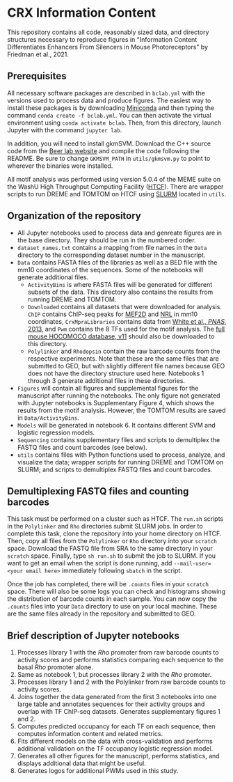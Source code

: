 # CRX Information Content
This repository contains all code, reasonably sized data, and directory structures necessary to reproduce figures in "Information Content Differentiates Enhancers From Silencers in Mouse Photoreceptors" by Friedman et al., 2021.



## Prerequisites
All necessary software packages are described in `bclab.yml` with the versions used to process data and produce figures. The easiest way to install these packages is by downloading  [Miniconda](https://docs.conda.io/en/latest/miniconda.html) and then typing the command `conda create -f bclab.yml`. You can then activate the virtual environment using `conda activate bclab`. Then, from this directory, launch Jupyter with the command `jupyter lab`.

In addition, you will need to install gkmSVM. Download the C++ source code from the [Beer lab website](http://www.beerlab.org/gkmsvm/) and compile the code following the README. Be sure to change `GKMSVM_PATH` in `utils/gkmsvm.py` to point to wherever the binaries were installed.

All motif analysis was performed using version 5.0.4 of the MEME suite on the WashU High Throughput Computing Facility ([HTCF](http://htcf.wustl.edu/)). There are wrapper scripts to run DREME and TOMTOM on HTCF using [SLURM](https://slurm.schedmd.com/documentation.html) located in `utils`.

## Organization of the repository
* All Jupyter notebooks used to process data and genreate figures are in the base directory. They should be run in the numbered order.
* `dataset_names.txt` contains a mapping from file names in the `Data` directory to the corresponding dataset number in the manuscript.
* `Data` contains FASTA files of the libraries as well as a BED file with the mm10 coordinates of the sequences. Some of the notebooks will generate additional files.
    * `ActivityBins` is where FASTA files will be generated for different subsets of the data. This directory also contains the results from running DREME and TOMTOM.
    * `Downloaded` contains all datasets that were downloaded for analysis. `ChIP` contains ChIP-seq peaks for [MEF2D](http://dx.doi.org/10.1016/j.neuron.2015.02.038) and [NRL](http://dx.doi.org/10.1371/journal.pgen.1002649) in mm10 coordinates, `CrxMpraLibraries` contains data from [White et al., *PNAS*, 2013](http://dx.doi.org/10.1073/pnas.1307449110), and `Pwm` contains the 8 TFs used for the motif analysis. The [full mouse HOCOMOCO database, v11](https://hocomoco11.autosome.ru/) should also be downloaded to this directory.
    * `Polylinker` and `Rhodopsin` contain the raw barcode counts from the respective experiments. Note that these are the same files that are submitted to GEO, but with slightly different file names because GEO does not have the directory structure used here. Notebooks 1 through 3 generate additional files in these directories.
* `Figures` will contain all figures and supplemental figures for the manuscript after running the notebooks. The only figure not generated with Jupyter notebooks is Supplementary Figure 4, which shows the results from the motif analysis. However, the TOMTOM results are saved in `Data/ActivityBins`.
* `Models` will be generated in notebook 6. It contains different SVM and logistic regression models.
* `Sequencing` contains supplementary files and scripts to demultiplex the FASTQ files and count barcodes (see below).
* `utils` contains files with Python functions used to process, analyze, and visualize the data; wrapper scripts for running DREME and TOMTOM on SLURM; and scripts to demultiplex FASTQ files and count barcodes.

## Demultiplexing FASTQ files and counting barcodes
This task must be performed on a cluster such as HTCF. The `run.sh` scripts in the `Polylinker` and `Rho` directories submit SLURM jobs. In order to complete this task, clone the repository into your home directory on HTCF. Then, copy all files from the `Polylinker` or `Rho` directory into your `scratch` space. Download the FASTQ file from SRA to the same directory in your `scratch` space. Finally, type `sh run.sh` to submit the job to SLURM. If you want to get an email when the script is done running, add `--mail-user=<your email here>` immediately following `sbatch` in the script.

Once the job has completed, there will be `.counts` files in your `scratch` space. There will also be some logs you can check and histograms showing the distribution of barcode counts in each sample. You can now copy the `.counts` files into your `Data` directory to use on your local machine. These are the same files already in the repository and submitted to GEO.

## Brief description of Jupyter notebooks
1. Processes library 1 with the *Rho* promoter from raw barcode counts to activity scores and performs statistics comparing each sequence to the basal *Rho* promoter alone.
2. Same as notebook 1, but processes library 2 with the *Rho* promoter.
3. Processes library 1 and 2 with the Polylinker from raw barcode counts to activity scores.
4. Joins together the data generated from the first 3 notebooks into one large table and annotates sequences for their activity groups and overlap with TF ChIP-seq datasets. Generates supplementary figures 1 and 2.
5. Computes predicted occupancy for each TF on each sequence, then computes information content and related metrics.
6. Fits different models on the data with cross-validation and performs additional validation on the TF occupancy logistic regression model.
7. Generates all other figures for the manuscript, performs statistics, and displays additional data that might be useful.
8. Generates logos for additional PWMs used in this study.
